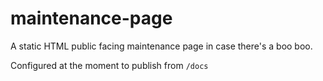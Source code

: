 # maintenance-page

A static HTML public facing maintenance page in case there's a boo boo.

Configured at the moment to publish from `/docs` 
